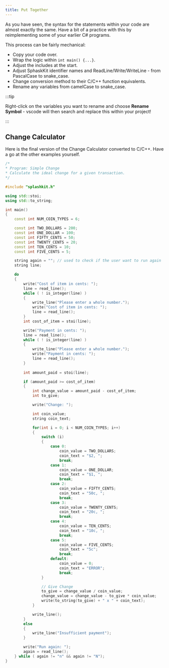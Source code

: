```yaml
---
title: Put Together
---
```


As you have seen, the syntax for the statements within your code are almost exactly the same. Have a bit of a practice with this by reimplementing some of your earlier C# programs.

This process can be fairly mechanical:

- Copy your code over.
- Wrap the logic within `int main() {...}`.
- Adjust the includes at the start.
- Adjust SphaskKit identifier names and ReadLine/Write/WriteLine - from PascalCase to snake_case.
- Change conversion method to their C/C++ function equivalents.
- Rename any variables from camelCase to snake_case.

:::tip

Right-click on the variables you want to rename and choose **Rename Symbol** - vscode will then search and replace this within your project!

:::

## Change Calculator

Here is the final version of the Change Calculator converted to C/C++. Have a go at the other examples yourself.

```cpp
/*
* Program: Simple Change
* Calculate the ideal change for a given transaction.
*/

#include "splashkit.h"

using std::stoi;
using std::to_string;

int main()
{
    const int NUM_COIN_TYPES = 6;

    const int TWO_DOLLARS = 200;
    const int ONE_DOLLAR = 100;
    const int FIFTY_CENTS = 50;
    const int TWENTY_CENTS = 20;
    const int TEN_CENTS = 10;
    const int FIVE_CENTS = 5;

    string again = ""; // used to check if the user want to run again
    string line;

    do
    {
        write("Cost of item in cents: ");
        line = read_line();
        while ( ! is_integer(line) )
        {
            write_line("Please enter a whole number.");
            write("Cost of item in cents: ");
            line = read_line();
        }
        int cost_of_item = stoi(line);

        write("Payment in cents: ");
        line = read_line();
        while ( ! is_integer(line) )
        {
            write_line("Please enter a whole number.");
            write("Payment in cents: ");
            line = read_line();
        }
        
        int amount_paid = stoi(line);

        if (amount_paid >= cost_of_item)
        {
            int change_value = amount_paid - cost_of_item;
            int to_give;

            write("Change: ");

            int coin_value;
            string coin_text;

            for(int i = 0; i < NUM_COIN_TYPES; i++)
            {
                switch (i)
                {
                    case 0:
                        coin_value = TWO_DOLLARS;
                        coin_text = "$2, ";
                        break;
                    case 1:
                        coin_value = ONE_DOLLAR;
                        coin_text = "$1, ";
                        break;
                    case 2:
                        coin_value = FIFTY_CENTS;
                        coin_text = "50c, ";
                        break;
                    case 3:
                        coin_value = TWENTY_CENTS;
                        coin_text = "20c, ";
                        break;
                    case 4:
                        coin_value = TEN_CENTS;
                        coin_text = "10c, ";
                        break;
                    case 5:
                        coin_value = FIVE_CENTS;
                        coin_text = "5c";
                        break;
                    default:
                        coin_value = 0;
                        coin_text = "ERROR";
                        break;
                }

                // Give Change
                to_give = change_value / coin_value;
                change_value = change_value - to_give * coin_value;
                write(to_string(to_give) + " x " + coin_text);
            }

            write_line();
        }
        else
        {
            write_line("Insufficient payment");
        }

        write("Run again: ");
        again = read_line();
    } while ( again != "n" && again != "N");
}
```
